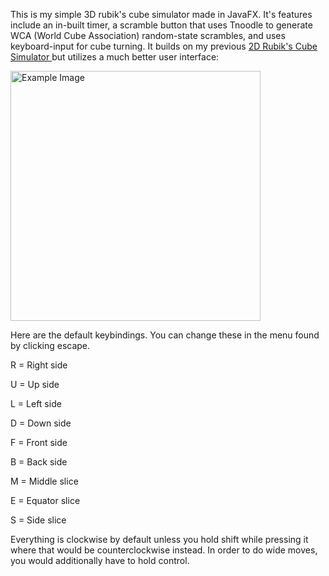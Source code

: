 This is my simple 3D rubik's cube simulator made in JavaFX. 
 It's features include an in-built timer, a scramble button that uses Tnoodle to generate WCA (World Cube Association) random-state scrambles, and uses keyboard-input for cube turning. 
 It builds on my previous <a href=https://github.com/nperamur/RubiksCubeSim> 2D Rubik's Cube Simulator </a> but utilizes a much better user interface: 

 
 <img src="https://github.com/user-attachments/assets/e27666d3-59c8-4ae1-be37-47b985be9352" alt="Example Image" width="400">


Here are the default keybindings. You can change these in the menu found by clicking escape. 

R = Right side

U = Up side

L = Left side

D = Down side

F = Front side

B = Back side

M = Middle slice

E = Equator slice

S = Side slice

Everything is clockwise by default unless you hold shift while pressing it where that would be counterclockwise instead. In order to do wide moves, you would additionally have to hold control.
